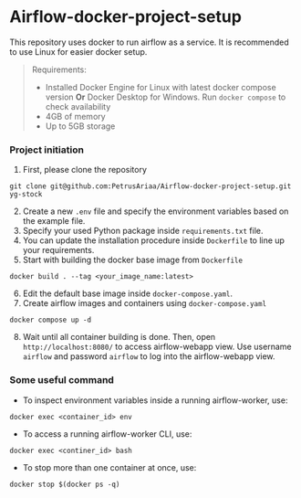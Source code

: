 # Airflow-docker-project-setup
This repository uses docker to run airflow as a service. It is recommended to use Linux for easier docker setup.

> Requirements:
> - Installed Docker Engine for Linux with latest docker compose version <b>Or</b> Docker Desktop for Windows. Run `docker compose` to check availability
> - 4GB of memory
> - Up to 5GB storage

### Project initiation
1. First, please clone the repository
```
git clone git@github.com:PetrusAriaa/Airflow-docker-project-setup.git yg-stock
```
2. Create a new `.env` file and specify the environment variables based on the example file.
3. Specify your used Python package inside `requirements.txt` file.
4. You can update the installation procedure inside `Dockerfile` to line up your requirements.
5. Start with building the docker base image from `Dockerfile`
```
docker build . --tag <your_image_name:latest>
```
6. Edit the default base image inside `docker-compose.yaml`.
7. Create airflow images and containers using `docker-compose.yaml`
```
docker compose up -d
```
8. Wait until all container building is done. Then, open `http://localhost:8080/` to access airflow-webapp view. Use username `airflow` and password `airflow` to log into the airflow-webapp view.


### Some useful command
- To inspect environment variables inside a running airflow-worker, use:
```
docker exec <container_id> env
```
- To access a running airflow-worker CLI, use:
```
docker exec <continer_id> bash
```
- To stop more than one container at once, use:
```
docker stop $(docker ps -q)
```
